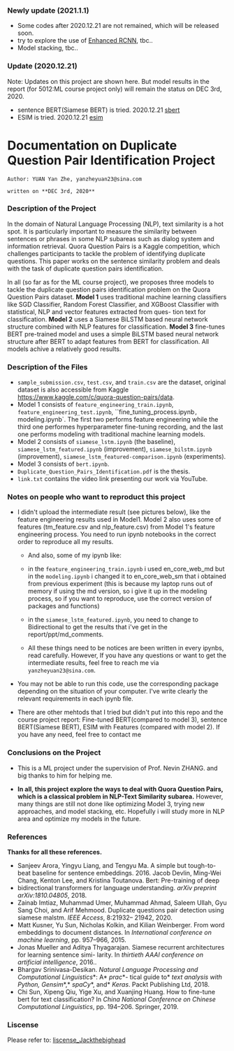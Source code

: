 ### Newly update (2021.1.1)
- Some codes after 2020.12.21 are not remained, which will be released soon.
- try to explore the use of [Enhanced RCNN](https://dl.acm.org/doi/pdf/10.1145/3366423.3379998), tbc..
- Model stacking, tbc..
### Update (2020.12.21)
Note: Updates on this project are shown here. 
But model results in the report (for 5012:ML course project only) will remain the status on DEC 3rd, 2020.
- sentence BERT(Siamese BERT) is tried. 2020.12.21 [sbert](https://arxiv.org/pdf/1908.10084.pdf)
- ESIM is tried. 2020.12.21 [esim](https://arxiv.org/pdf/1609.06038.pdf)

# Documentation on Duplicate Question Pair Identification Project

`Author: YUAN Yan Zhe, yanzheyuan23@sina.com`

`written on **DEC 3rd, 2020**`

### Description of the Project

In the domain of Natural Language Processing (NLP), text similarity is a hot spot. It is particularly important to measure the similarity between sentences or phrases in some NLP subareas such as dialog system and information retrieval. Quora Question Pairs is a Kaggle competition, which challenges participants to tackle the problem of identifying duplicate questions. This paper works on the sentence similarity problem and deals with the task of duplicate question pairs identification.

In all (so far as for the ML course project), we proposes three models to tackle the duplicate question pairs identification problem on the Quora Question Pairs dataset. **Model 1** uses traditional machine learning classifiers like SGD Classifier, Random Forest Classifier, and XGBoost Classifier with statistical, NLP and vector features extracted from ques- tion text for classification. **Model 2** uses a Siamese BiLSTM based neural network structure combined with NLP features for classification. **Model 3** fine-tunes BERT pre-trained model and uses a simple BiLSTM based neural network structure after BERT to adapt features from BERT for classification. All models achive a relatively good results.



### Description of the Files

-  `sample_submission.csv`, `test.csv`, and `train.csv` are the dataset, original dataset is also accessible from Kaggle https://www.kaggle.com/c/quora-question-pairs/data.
- Model 1 consists of `feature_engineering_train.ipynb`, `feature_engineering_test.ipynb`, ``fine_tuning_process.ipynb`, `modeling.ipynb`. The first two performs feature engineering while the third one performes hyperparameter fine-tuning recording, and the last one performs modeling with traditional machine learning models.
- Model 2 consists of `siamese_lstm.ipynb` (the baseline), `siamese_lstm_featured.ipynb` (improvement), `siamese_bilstm.ipynb` (improvement), `siamese_lstm_featured-comparison.ipynb` (experiments).
- Model 3 consists of `bert.ipynb`.
- `Duplicate_Question_Pairs_Identification.pdf` is the thesis.
- `link.txt` contains the video link presenting our work via YouTube.



### Notes on people who want to reproduct this project

- I didn't upload the intermediate result (see pictures below), like the feature engineering results used in Model1. Model 2 also uses some of features (tm_feature.csv and nlp_feature.csv) from Model 1's feature engineering process. You need to run ipynb notebooks in the correct order to reproduce all my results.

  -  And also, some of my ipynb like:
    -  in the `feature_engineering_train.ipynb` i used en_core_web_md but in the `modeling.ipynb` i changed it to en_core_web_sm that i obtained from previous experiment (this is because my laptop runs out of memory if using the md version, so i give it up in the modeling process, so if you want to reproduce, use the correct version of packages and functions)
    -  in the `siamese_lstm_featured.ipynb`, you need to change to Bidirectional to get the results that i've get in the report/ppt/md_comments. 

  -  All these things need to be notices are been written in every ipynbs, read carefully. However, If you have any questions or want to get the intermediate results, feel free to reach me via `yanzheyuan23@sina.com`.

- You may not be able to run this code, use the corresponding package depending on the situation of your computer. I've write clearly the relevant requirements in each ipynb file.

- There are other mehtods that I tried but didn't put into this repo and the course project report: Fine-tuned BERT(compared to model 3), sentence BERT(Siamese BERT), ESIM with Features (compared with model 2). If you have any need, feel free to contact me



### Conclusions on the Project

- This is a ML project under the supervision of Prof. Nevin ZHANG. and big thanks to him for helping me.

- **In all, this project explore the ways to deal with Quora Question Pairs, which is a classical problem in NLP-Text Similarity subarea.** However, many things are still not done like optimizing Model 3, trying new approaches, and model stacking, etc. Hopefully i will study more in NLP area and optimize my models in the future.



### References

**Thanks for all these references.** 

- Sanjeev Arora, Yingyu Liang, and Tengyu Ma. A simple but tough-to-beat baseline for sentence embeddings. 2016. 
  Jacob Devlin, Ming-Wei Chang, Kenton Lee, and Kristina Toutanova. Bert: Pre-training of deep
- bidirectional transformers for language understanding. *arXiv* *preprint* *arXiv:1810.04805*, 2018. 
- Zainab Imtiaz, Muhammad Umer, Muhammad Ahmad, Saleem Ullah, Gyu Sang Choi, and Arif Mehmood. Duplicate questions pair detection using siamese malstm. *IEEE Access*, 8:21932– 21942, 2020. 
- Matt Kusner, Yu Sun, Nicholas Kolkin, and Kilian Weinberger. From word embeddings to document distances. In *International* *conference* *on machine* *learning*, pp. 957–966, 2015. 
- Jonas Mueller and Aditya Thyagarajan. Siamese recurrent architectures for learning sentence simi- larity. In *thirtieth* *AAAI* *conference* *on* *artificial* *intelligence*, 2016..
- Bhargav Srinivasa-Desikan. *Natural* *Language* *Processing* *and* *Computational* *Linguistics**: A* *prac**- tical guide to* *text* *analysis* *with* *Python,* *Gensim**,* *spaCy**, and* *Keras*. Packt Publishing Ltd, 2018. 
- Chi Sun, Xipeng Qiu, Yige Xu, and Xuanjing Huang. How to fine-tune bert for text classification? In *China National* *Conference* *on* *Chinese* *Computational* *Linguistics*, pp. 194–206. Springer, 2019. 


### Liscense
Please refer to: [liscense_Jackthebighead](https://github.com/Jackthebighead/Duplicate-Question-Pairs-Identification/blob/main/LICENSE)
